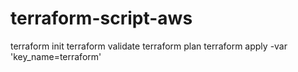 # terraform-script-aws


terraform init
terraform validate
terraform plan
terraform apply -var 'key_name=terraform'
